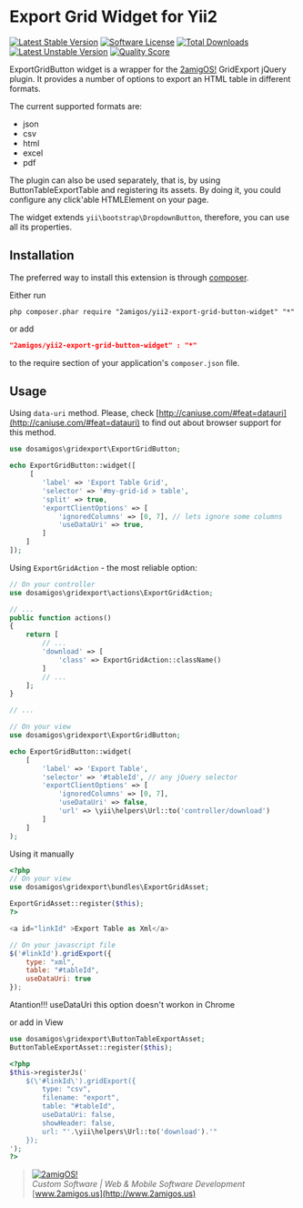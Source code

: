 Export Grid Widget for Yii2
===========================

[![Latest Stable Version](https://poser.pugx.org/2amigos/yii2-export-grid-button-widget/v/stable.svg)](https://packagist.org/packages/2amigos/yii2-export-grid-button-widget) 
[![Software License](https://img.shields.io/badge/license-MIT-brightgreen.svg?style=flat-square)](LICENSE.md)
[![Total Downloads](https://poser.pugx.org/2amigos/yii2-export-grid-button-widget/downloads.svg)](https://packagist.org/packages/2amigos/yii2-export-grid-button-widget) 
[![Latest Unstable Version](https://poser.pugx.org/2amigos/yii2-export-grid-button-widget/v/unstable.svg)](https://packagist.org/packages/2amigos/yii2-export-grid-button-widget) 
[![Quality Score](https://img.shields.io/scrutinizer/g/2amigos/yii2-grid-view-library.svg?style=flat-square)](https://scrutinizer-ci.com/g/2amigos/yii2-export-grid-button-widget)  

ExportGridButton widget is a wrapper for the [2amigOS!](http://2amigos.us) GridExport jQuery plugin. It provides a
number of options to export an HTML table in different formats.

The current supported formats are:

* json
* csv
* html
* excel
* pdf

The plugin can also be used separately, that is, by using ButtonTableExportTable and registering its assets. By doing it,
you could configure any click'able HTMLElement on your page.

The widget extends `yii\bootstrap\DropdownButton`, therefore, you can use all its properties.

Installation
------------
The preferred way to install this extension is through [composer](http://getcomposer.org/download/).

Either run

```
php composer.phar require "2amigos/yii2-export-grid-button-widget" "*"
```
or add

```json
"2amigos/yii2-export-grid-button-widget" : "*"
```

to the require section of your application's `composer.json` file.

Usage
-----

Using `data-uri` method. Please, check [http://caniuse.com/#feat=datauri](http://caniuse.com/#feat=datauri) to find out
about browser support for this method.

```php
use dosamigos\gridexport\ExportGridButton;

echo ExportGridButton::widget([
     [
        'label' => 'Export Table Grid',
        'selector' => '#my-grid-id > table',
        'split' => true,
        'exportClientOptions' => [
            'ignoredColumns' => [0, 7], // lets ignore some columns
            'useDataUri' => true,
        ]
    ]
]);
```

Using `ExportGridAction` - the most reliable option:

```php
// On your controller
use dosamigos\gridexport\actions\ExportGridAction;

// ...
public function actions()
{
    return [
        // ...
        'download' => [
            'class' => ExportGridAction::className()
        ]
        // ...
    ];
}

// ...

// On your view
use dosamigos\gridexport\ExportGridButton;

echo ExportGridButton::widget(
    [
        'label' => 'Export Table',
        'selector' => '#tableId', // any jQuery selector
        'exportClientOptions' => [
            'ignoredColumns' => [0, 7],
            'useDataUri' => false,
            'url' => \yii\helpers\Url::to('controller/download')
        ]
    ]
);

```

Using it manually

```php
<?php
// On your view
use dosamigos\gridexport\bundles\ExportGridAsset;

ExportGridAsset::register($this);
?>

<a id="linkId" >Export Table as Xml</a>

```

```javascript
// On your javascript file
$('#linkId').gridExport({
    type: "xml",
    table: "#tableId",
    useDataUri: true
});

```
Atantion!!! useDataUri this option doesn't workon in Chrome

or add in View

```php
use dosamigos\gridexport\ButtonTableExportAsset;
ButtonTableExportAsset::register($this);
```

```php
<?php
$this->registerJs('
    $(\'#linkId\').gridExport({
        type: "csv",
        filename: "export",
        table: "#tableId",
        useDataUri: false,
        showHeader: false,
        url: "'.\yii\helpers\Url::to('download').'"
    });
');
?>
```

> [![2amigOS!](http://www.gravatar.com/avatar/55363394d72945ff7ed312556ec041e0.png)](http://www.2amigos.us)  
> <i>Custom Software | Web & Mobile Software Development</i>  
> [www.2amigos.us](http://www.2amigos.us)
